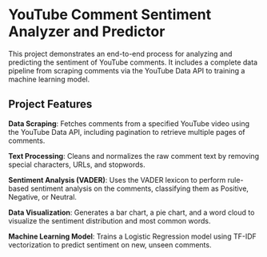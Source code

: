
# YouTube Comment Sentiment Analyzer and Predictor
This project demonstrates an end-to-end process for analyzing and predicting the sentiment of YouTube comments. It includes a complete data pipeline from scraping comments via the YouTube Data API to training a machine learning model.

## Project Features
**Data Scraping**: Fetches comments from a specified YouTube video using the YouTube Data API, including pagination to retrieve multiple pages of comments.

**Text Processing**: Cleans and normalizes the raw comment text by removing special characters, URLs, and stopwords.

**Sentiment Analysis (VADER)**: Uses the VADER lexicon to perform rule-based sentiment analysis on the comments, classifying them as Positive, Negative, or Neutral.

**Data Visualization**: Generates a bar chart, a pie chart, and a word cloud to visualize the sentiment distribution and most common words.

**Machine Learning Model**: Trains a Logistic Regression model using TF-IDF vectorization to predict sentiment on new, unseen comments.
